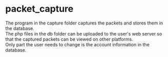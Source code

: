 # packet_capture
The program in the capture folder captures the packets and stores them in the database. <br>
The php files in the db folder can be uploaded to the user's web server so that the captured packets can be viewed on other platforms. <br>
Only part the user needs to change is the account information in the database.

